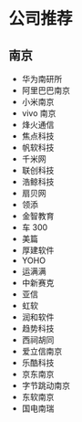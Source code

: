 # 公司推荐

## 南京

- 华为南研所
- 阿里巴巴南京
- 小米南京
- vivo 南京
- 烽火通信
- 焦点科技
- 帆软科技
- 千米网
- 联创科技
- 浩鲸科技
- 扇贝网
- 领添
- 金智教育
- 车 300
- 美篇
- 厚建软件
- YOHO
- 运满满
- 中新赛克
- 亚信
- 虹软
- 润和软件
- 趋势科技
- 西祠胡同
- 爱立信南京
- 乐酷科技
- 京东南京
- 字节跳动南京
- 东软南京
- 国电南瑞
